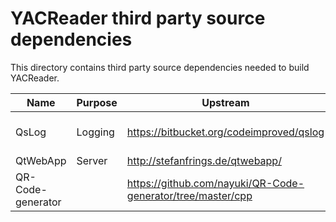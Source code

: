 # YACReader third party source dependencies

This directory contains third party source dependencies
needed to build YACReader.

| Name      | Purpose  | Upstream | Version | License |
|---------- |--------- |--------- |-------- |-------- |
| QsLog     | Logging  | https://bitbucket.org/codeimproved/qslog | 2.1 46b643d5bcbc| 3-clause BSD|
| QtWebApp  | Server   | http://stefanfrings.de/qtwebapp/ | 1.8.6 | LGPL3 |
| QR-Code-generator | | https://github.com/nayuki/QR-Code-generator/tree/master/cpp | 1.8.0 | MIT|
